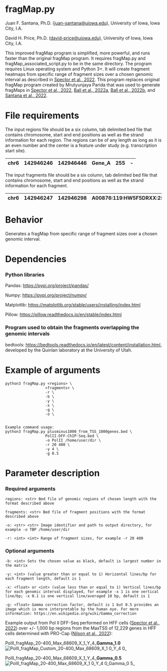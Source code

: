 # fragMap.py #
Juan F. Santana, Ph.D. (<juan-santana@uiowa.edu>), University of Iowa, Iowa City, I.A.

David H. Price, Ph.D. (<david-price@uiowa.edu>), University of Iowa, Iowa City, I.A.

This improved fragMap program is simplified, more powerful, and runs faster than the original fragMap program. It requires fragMap.py and fragMap_associated_script.py to be in the same directory. The program requires Linux operating system and Python 3+. It will create fragment heatmaps from specific range of fragment sizes over a chosen genomic interval as described in [Spector et al., 2022](https://www.nature.com/articles/s41467-022-29739-x). This program replaces original fragMap program created by Mrutyunjaya Parida that was used to generate fragMaps in [Spector et al., 2022](https://www.nature.com/articles/s41467-022-29739-x), [Ball et al., 2022a](https://www.mdpi.com/1999-4915/14/4/779), [Ball et al., 2022b](https://www.ncbi.nlm.nih.gov/pmc/articles/PMC9239164/), and [Santana et al., 2022](https://academic.oup.com/nar/advance-article/doi/10.1093/nar/gkac678/6659871?guestAccessKey=88024805-7d8e-4421-a032-dbef1c737757).

# File requirements #
The input regions file should be a six column, tab delimited bed file that contains chromosome, start and end positions as well as the strand information for each region. The regions can be of any length as long as it is an even number and the center is a feature under study (e.g. transcription start site). 
 
| chr6 | 142946246 | 142946446 | Gene_A | 255 | - |
|:----:|:---------:|:---------:|:------:|:---:|:-:|

The input fragments file should be a six column, tab delimited bed file that contains chromosome, start and end positions as well as the strand information for each fragment.

| chr6 | 142946247 | 142946298 | A00876:119:HW5F5DRXX:2:2207:29170:1157 | 255 | - |
|:----:|:---------:|:---------:|:--------------------------------------:|:---:|:-:|


# Behavior #
Generates a fragMap from specific range of fragment sizes over a chosen genomic interval. 

# Dependencies #
### Python libraries ###
Pandas: https://pypi.org/project/pandas/

Numpy: https://pypi.org/project/numpy/

Matplotlib: https://matplotlib.org/stable/users/installing/index.html

Pillow: https://pillow.readthedocs.io/en/stable/index.html

### Program used to obtain the fragments overlapping the genomic intervals ###
bedtools: https://bedtools.readthedocs.io/en/latest/content/installation.html, developed by the Quinlan laboratory at the University of Utah. 

# Example of arguments #
```
python3 fragMap.py <regions> \
                  <fragments> \
                  -r \
                  -b \
                  -y \
                  -x \
                  -g \
                  -o \


Example command usage: 
python3 fragMap.py plusminus1000_from_TSS_1000genes.bed \
                  PolII-DFF-ChIP-Seq.bed \
                  -o PolII /home/user/dir \
                  -r 20 400 \
                  -y 4 \
                  -g 0.5

```
# Parameter description #
### Required arguments ###
```
regions: <str> Bed file of genomic regions of chosen length with the format described above

fragments: <str> Bed file of fragment positions with the format described above

-o: <str> <str> Image identifier and path to output directory, for example -o TBP /home/user/dir

-r: <int> <int> Range of fragment sizes, for example -r 20 400
```
### Optional arguments ###
```
-b: <int> Sets the chosen value as black, default is largest number in the matrix

-y: <int> (value greater than or equal to 1) Horizontal lines/bp for each fragment length, default is 1

-x: <float> or <int> (value less than or equal to 1) Vertical lines/bp for each genomic interval displayed, for example -x 1 is one vertical line/bp; -x 0.1 is one vertical line/averaged 10 bp, default is 1

-g: <float> Gamma correction factor, default is 1 but 0.5 provides an image which is more interpretable by the human eye. For more information: https://en.wikipedia.org/wiki/Gamma_correction

```
Example output from Pol II DFF-Seq performed on HFF cells ([Spector et al., 2022](https://www.nature.com/articles/s41467-022-29739-x)) over +/- 1,000 bp regions from the MaxTSS of 12,229 genes in HFF cells determined with PRO-Cap ([Nilson et al., 2022](https://doi.org/10.1093/nar/gkac678)): 

PolII_fragMap_20-400_Max_68609_X_1_Y_4_**Gamma_1.0** 
![PolII_fragMap_Custom_20-400_Max_68609_X_1 0_Y_4 0_](https://user-images.githubusercontent.com/38702786/190675335-1b8271ef-a0f7-449e-9ac3-aeee7dca6611.png)

PolII_fragMap_20-400_Max_68609_X_1_Y_4_**Gamma_0.5**
![PolII_fragMap_20-400_Max_68609_X_1 0_Y_4 0_Gamma_0 5_](https://user-images.githubusercontent.com/38702786/191344898-fc082eb6-6c3c-4b12-a6f1-8ef62ef5047c.png)

